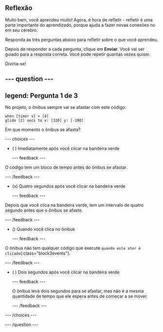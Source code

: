 ## Reflexão

Muito bem, você aprendeu muito! Agora, é hora de refletir - refletir é uma parte importante do aprendizado, porque ajuda a fazer novas conexões no em seu cérebro.

Responda às três perguntas abaixo para refletir sobre o que você aprendeu.

Depois de responder a cada pergunta, clique em **Enviar**. Você vai ser guiado para a resposta correta. Você pode repetir quantas vezes quiser.

Divirta-se!

--- question ---
---
legend: Pergunta 1 de 3
---

No projeto, o ônibus sempre vai se afastar com este código:

```blocks3
when [timer v] > [4] 
glide [2] secs to x: [320] y: [-100]
```

Em que momento o ônibus se afasta?

--- choices ---

- ( ) Imediatamente após você clicar na bandeira verde

  --- feedback ---

O código tem um bloco de tempo antes do ônibus se afastar.

  --- /feedback ---

- (x) Quatro segundos após você clicar na bandeira verde

  --- feedback ---

Depois que você clica na bandeira verde, tem um intervalo de quatro segundo antes que o ônibus se afaste.

  --- /feedback ---

- () Quando você clica no ônibus

  --- feedback ---

O ônibus não tem qualquer código que execute `quando este ator é clicado`{:class="block3events"}.

  --- /feedback ---

- ( ) Dois segundos após você clicar na bandeira verde

  --- feedback ---

  O ônibus leva dois segundos para se afastar, mas não é a mesma quantidade de tempo que ele espera antes de começar a se mover.

  --- /feedback ---

--- /choices ---

--- /question ---
